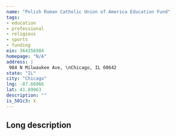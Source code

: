 ```yaml
---
name: "Polish Roman Catholic Union of America Education Fund"
tags:
- education
- professional
- religious
- sports
- funding
ein: 364356984
homepage: "N/A"
address: |
 984 N Milwaukee Ave, \nChicago, IL 60642
state: "IL"
city: "Chicago"
lng: -87.66066
lat: 41.89963
description: ""
is_501c3: X
---
```


## Long description


